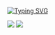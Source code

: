[![Typing SVG](https://readme-typing-svg.herokuapp.com?color=%2336BCF7&lines=Hello+my+friend)](https://git.io/typing-svg)

![](https://github-profile-summary-cards.vercel.app/api/cards/profile-details?username=demon3t&theme=solarized_dark) ![](https://github-profile-summary-cards.vercel.app/api/cards/stats?username=demon3t&theme=solarized_dark)

